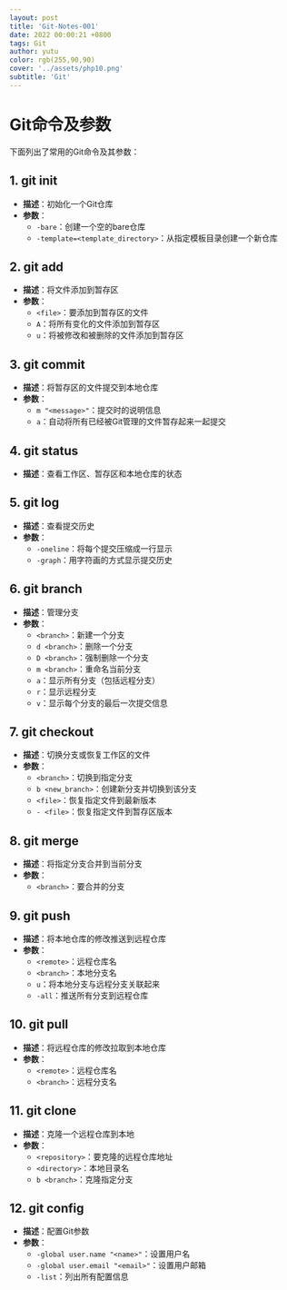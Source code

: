 ```yaml
---
layout: post
title: 'Git-Notes-001'
date: 2022 00:00:21 +0800
tags: Git
author: yutu
color: rgb(255,90,90)
cover: '../assets/php10.png'
subtitle: 'Git'
---
```


# Git命令及参数

下面列出了常用的Git命令及其参数：

## 1. git init

- **描述**：初始化一个Git仓库
- **参数**：
    - `-bare`：创建一个空的bare仓库
    - `-template=<template_directory>`：从指定模板目录创建一个新仓库

## 2. git add

- **描述**：将文件添加到暂存区
- **参数**：
    - `<file>`：要添加到暂存区的文件
    - `A`：将所有变化的文件添加到暂存区
    - `u`：将被修改和被删除的文件添加到暂存区

## 3. git commit

- **描述**：将暂存区的文件提交到本地仓库
- **参数**：
    - `m "<message>"`：提交时的说明信息
    - `a`：自动将所有已经被Git管理的文件暂存起来一起提交

## 4. git status

- **描述**：查看工作区、暂存区和本地仓库的状态

## 5. git log

- **描述**：查看提交历史
- **参数**：
    - `-oneline`：将每个提交压缩成一行显示
    - `-graph`：用字符画的方式显示提交历史

## 6. git branch

- **描述**：管理分支
- **参数**：
    - `<branch>`：新建一个分支
    - `d <branch>`：删除一个分支
    - `D <branch>`：强制删除一个分支
    - `m <branch>`：重命名当前分支
    - `a`：显示所有分支（包括远程分支）
    - `r`：显示远程分支
    - `v`：显示每个分支的最后一次提交信息

## 7. git checkout

- **描述**：切换分支或恢复工作区的文件
- **参数**：
    - `<branch>`：切换到指定分支
    - `b <new_branch>`：创建新分支并切换到该分支
    - `<file>`：恢复指定文件到最新版本
    - `- <file>`：恢复指定文件到暂存区版本

## 8. git merge

- **描述**：将指定分支合并到当前分支
- **参数**：
    - `<branch>`：要合并的分支

## 9. git push

- **描述**：将本地仓库的修改推送到远程仓库
- **参数**：
    - `<remote>`：远程仓库名
    - `<branch>`：本地分支名
    - `u`：将本地分支与远程分支关联起来
    - `-all`：推送所有分支到远程仓库

## 10. git pull

- **描述**：将远程仓库的修改拉取到本地仓库
- **参数**：
    - `<remote>`：远程仓库名
    - `<branch>`：远程分支名

## 11. git clone

- **描述**：克隆一个远程仓库到本地
- **参数**：
    - `<repository>`：要克隆的远程仓库地址
    - `<directory>`：本地目录名
    - `b <branch>`：克隆指定分支

## 12. git config

- **描述**：配置Git参数
- **参数**：
    - `-global user.name "<name>"`：设置用户名
    - `-global user.email "<email>"`：设置用户邮箱
    - `-list`：列出所有配置信息